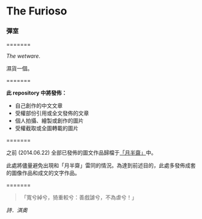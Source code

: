<h1>The Furioso</h1> <h3>彈室</h3>

=======

*The wetware*.

濕貨一個。

=======

**此 repository 中將發佈：**

* 自己創作的中文文章
* 受權部份引用或全文發佈的文章
* 個人拍攝、繪製或創作的圖片
* 受權截取或全圖轉載的圖片

=======

之前 (2014.06.22) 全部已發佈的圖文作品歸檔于[「月半齋」](http://bye.im/wkd/)中。

此處將儘量避免出現和「月半齋」雷同的情況。為達到前述目的，此處多發佈成套的圖像作品和成文的文字作品。

=======

> 「寬兮綽兮，猗重較兮：善戲謔兮，不為虐兮！」

*詩．淇奧*
